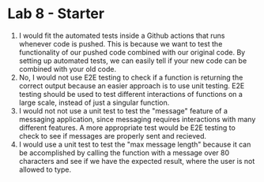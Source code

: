 # Lab 8 - Starter
1. I would fit the automated tests inside a Github actions that runs whenever code is pushed. This is because we want to test the functionality of our pushed code combined with our original code. By setting up automated tests, we can easily tell if your new code can be combined with your old code.
2. No, I would not use E2E testing to check if a function is returning the correct output because an easier approach is to use unit testing. E2E testing should be used to test different interactions of functions on a large scale, instead of just a singular function. 
3. I would not not use a unit test to test the "message" feature of a messaging application, since messaging requires interactions with many different features. A more appropriate test would be E2E testing to check to see if messages are properly sent and recieved.
4. I would use a unit test to test the "max message length" because it can be accomplished by calling the function with a message over 80 characters and see if we have the expected result, where the user is not allowed to type.